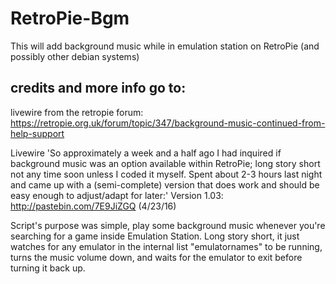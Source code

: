 # RetroPie-Bgm
This will add background music while in emulation station on RetroPie (and possibly other debian systems)

## credits and more info go to:
livewire from the retropie forum:
https://retropie.org.uk/forum/topic/347/background-music-continued-from-help-support

Livewire
'So approximately a week and a half ago I had inquired if background music was an option available within RetroPie; long story short not any time soon unless I coded it myself. Spent about 2-3 hours last night and came up with a (semi-complete) version that does work and should be easy enough to adjust/adapt for later:'
Version 1.03: http://pastebin.com/7E9JiZGQ (4/23/16)

Script's purpose was simple, play some background music whenever you're searching for a game inside Emulation Station. Long story short, it just watches for any emulator in the internal list "emulatornames" to be running, turns the music volume down, and waits for the emulator to exit before turning it back up.